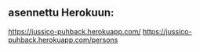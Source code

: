## asennettu Herokuun:

https://jussico-puhback.herokuapp.com/
https://jussico-puhback.herokuapp.com/persons
